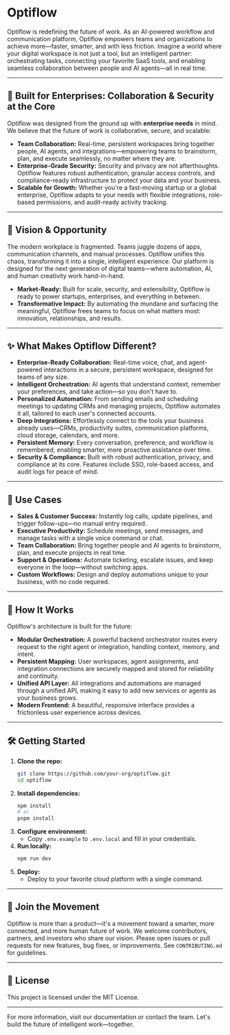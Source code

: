 # Optiflow

Optiflow is redefining the future of work. As an AI-powered workflow and communication platform, Optiflow empowers teams and organizations to achieve more—faster, smarter, and with less friction. Imagine a world where your digital workspace is not just a tool, but an intelligent partner: orchestrating tasks, connecting your favorite SaaS tools, and enabling seamless collaboration between people and AI agents—all in real time.

---

## 🏢 Built for Enterprises: Collaboration & Security at the Core

Optiflow was designed from the ground up with **enterprise needs** in mind. We believe that the future of work is collaborative, secure, and scalable:

- **Team Collaboration:** Real-time, persistent workspaces bring together people, AI agents, and integrations—empowering teams to brainstorm, plan, and execute seamlessly, no matter where they are.
- **Enterprise-Grade Security:** Security and privacy are not afterthoughts. Optiflow features robust authentication, granular access controls, and compliance-ready infrastructure to protect your data and your business.
- **Scalable for Growth:** Whether you're a fast-moving startup or a global enterprise, Optiflow adapts to your needs with flexible integrations, role-based permissions, and audit-ready activity tracking.

---

## 🚀 Vision & Opportunity

The modern workplace is fragmented. Teams juggle dozens of apps, communication channels, and manual processes. Optiflow unifies this chaos, transforming it into a single, intelligent experience. Our platform is designed for the next generation of digital teams—where automation, AI, and human creativity work hand-in-hand.

- **Market-Ready:** Built for scale, security, and extensibility, Optiflow is ready to power startups, enterprises, and everything in between.
- **Transformative Impact:** By automating the mundane and surfacing the meaningful, Optiflow frees teams to focus on what matters most: innovation, relationships, and results.

---

## ✨ What Makes Optiflow Different?

- **Enterprise-Ready Collaboration:** Real-time voice, chat, and agent-powered interactions in a secure, persistent workspace, designed for teams of any size.
- **Intelligent Orchestration:** AI agents that understand context, remember your preferences, and take action—so you don't have to.
- **Personalized Automation:** From sending emails and scheduling meetings to updating CRMs and managing projects, Optiflow automates it all, tailored to each user's connected accounts.
- **Deep Integrations:** Effortlessly connect to the tools your business already uses—CRMs, productivity suites, communication platforms, cloud storage, calendars, and more.
- **Persistent Memory:** Every conversation, preference, and workflow is remembered, enabling smarter, more proactive assistance over time.
- **Security & Compliance:** Built with robust authentication, privacy, and compliance at its core. Features include SSO, role-based access, and audit logs for peace of mind.

---

## 🌟 Use Cases

- **Sales & Customer Success:** Instantly log calls, update pipelines, and trigger follow-ups—no manual entry required.
- **Executive Productivity:** Schedule meetings, send messages, and manage tasks with a single voice command or chat.
- **Team Collaboration:** Bring together people and AI agents to brainstorm, plan, and execute projects in real time.
- **Support & Operations:** Automate ticketing, escalate issues, and keep everyone in the loop—without switching apps.
- **Custom Workflows:** Design and deploy automations unique to your business, with no code required.

---

## 🧠 How It Works

Optiflow's architecture is built for the future:

- **Modular Orchestration:** A powerful backend orchestrator routes every request to the right agent or integration, handling context, memory, and intent.
- **Persistent Mapping:** User workspaces, agent assignments, and integration connections are securely mapped and stored for reliability and continuity.
- **Unified API Layer:** All integrations and automations are managed through a unified API, making it easy to add new services or agents as your business grows.
- **Modern Frontend:** A beautiful, responsive interface provides a frictionless user experience across devices.

---

## 🛠️ Getting Started

1. **Clone the repo:**
   ```sh
   git clone https://github.com/your-org/optiflow.git
   cd optiflow
   ```
2. **Install dependencies:**
   ```sh
   npm install
   # or
   pnpm install
   ```
3. **Configure environment:**
   - Copy `.env.example` to `.env.local` and fill in your credentials.
4. **Run locally:**
   ```sh
   npm run dev
   ```
5. **Deploy:**
   - Deploy to your favorite cloud platform with a single command.

---

## 🤝 Join the Movement

Optiflow is more than a product—it's a movement toward a smarter, more connected, and more human future of work. We welcome contributors, partners, and investors who share our vision. Please open issues or pull requests for new features, bug fixes, or improvements. See `CONTRIBUTING.md` for guidelines.

---

## 📄 License

This project is licensed under the MIT License.

---

For more information, visit our documentation or contact the team. Let's build the future of intelligent work—together.
